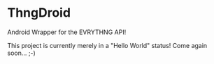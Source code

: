 ThngDroid
=========

Android Wrapper for the EVRYTHNG API!

This project is currently merely in a "Hello World" status! Come again soon... ;-)